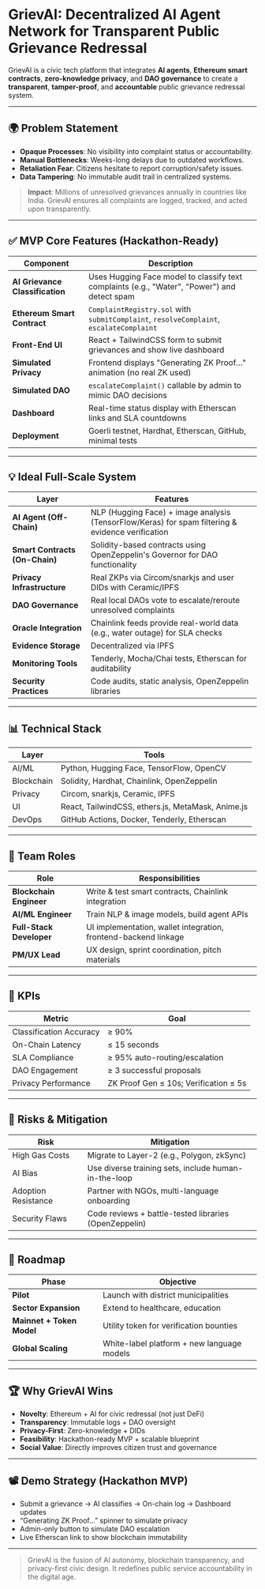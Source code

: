 # GrievAI: Decentralized AI Agent Network for Transparent Public Grievance Redressal

GrievAI is a civic tech platform that integrates **AI agents**, **Ethereum smart contracts**, **zero-knowledge privacy**, and **DAO governance** to create a **transparent**, **tamper-proof**, and **accountable** public grievance redressal system.

---

## 🌍 Problem Statement

- **Opaque Processes**: No visibility into complaint status or accountability.
- **Manual Bottlenecks**: Weeks-long delays due to outdated workflows.
- **Retaliation Fear**: Citizens hesitate to report corruption/safety issues.
- **Data Tampering**: No immutable audit trail in centralized systems.

> **Impact**: Millions of unresolved grievances annually in countries like India. GrievAI ensures all complaints are logged, tracked, and acted upon transparently.

---

## ✅ MVP Core Features (Hackathon-Ready)

| Component | Description |
|----------|-------------|
| **AI Grievance Classification** | Uses Hugging Face model to classify text complaints (e.g., "Water", "Power") and detect spam |
| **Ethereum Smart Contract** | `ComplaintRegistry.sol` with `submitComplaint`, `resolveComplaint`, `escalateComplaint` |
| **Front-End UI** | React + TailwindCSS form to submit grievances and show live dashboard |
| **Simulated Privacy** | Frontend displays "Generating ZK Proof..." animation (no real ZK used) |
| **Simulated DAO** | `escalateComplaint()` callable by admin to mimic DAO decisions |
| **Dashboard** | Real-time status display with Etherscan links and SLA countdowns |
| **Deployment** | Goerli testnet, Hardhat, Etherscan, GitHub, minimal tests |

---

## 💡 Ideal Full-Scale System

| Layer | Features |
|------|----------|
| **AI Agent (Off-Chain)** | NLP (Hugging Face) + image analysis (TensorFlow/Keras) for spam filtering & evidence verification |
| **Smart Contracts (On-Chain)** | Solidity-based contracts using OpenZeppelin's Governor for DAO functionality |
| **Privacy Infrastructure** | Real ZKPs via Circom/snarkjs and user DIDs with Ceramic/IPFS |
| **DAO Governance** | Real local DAOs vote to escalate/reroute unresolved complaints |
| **Oracle Integration** | Chainlink feeds provide real-world data (e.g., water outage) for SLA checks |
| **Evidence Storage** | Decentralized via IPFS |
| **Monitoring Tools** | Tenderly, Mocha/Chai tests, Etherscan for auditability |
| **Security Practices** | Code audits, static analysis, OpenZeppelin libraries |

---

## 📊 Technical Stack

| Layer | Tools |
|-------|-------|
| AI/ML | Python, Hugging Face, TensorFlow, OpenCV |
| Blockchain | Solidity, Hardhat, Chainlink, OpenZeppelin |
| Privacy | Circom, snarkjs, Ceramic, IPFS |
| UI | React, TailwindCSS, ethers.js, MetaMask, Anime.js |
| DevOps | GitHub Actions, Docker, Tenderly, Etherscan |

---

## 👥 Team Roles

| Role | Responsibilities |
|------|------------------|
| **Blockchain Engineer** | Write & test smart contracts, Chainlink integration |
| **AI/ML Engineer** | Train NLP & image models, build agent APIs |
| **Full-Stack Developer** | UI implementation, wallet integration, frontend-backend linkage |
| **PM/UX Lead** | UX design, sprint coordination, pitch materials |

---

## 🎯 KPIs

| Metric | Goal |
|--------|------|
| Classification Accuracy | ≥ 90% |
| On-Chain Latency | ≤ 15 seconds |
| SLA Compliance | ≥ 95% auto-routing/escalation |
| DAO Engagement | ≥ 3 successful proposals |
| Privacy Performance | ZK Proof Gen ≤ 10s; Verification ≤ 5s |

---

## 🔐 Risks & Mitigation

| Risk | Mitigation |
|------|------------|
| High Gas Costs | Migrate to Layer-2 (e.g., Polygon, zkSync) |
| AI Bias | Use diverse training sets, include human-in-the-loop |
| Adoption Resistance | Partner with NGOs, multi-language onboarding |
| Security Flaws | Code reviews + battle-tested libraries (OpenZeppelin) |

---

## 🚀 Roadmap

| Phase | Objective |
|-------|-----------|
| **Pilot** | Launch with district municipalities |
| **Sector Expansion** | Extend to healthcare, education |
| **Mainnet + Token Model** | Utility token for verification bounties |
| **Global Scaling** | White-label platform + new language models |

---

## 🏆 Why GrievAI Wins

- **Novelty**: Ethereum + AI for civic redressal (not just DeFi)
- **Transparency**: Immutable logs + DAO oversight
- **Privacy-First**: Zero-knowledge + DIDs
- **Feasibility**: Hackathon-ready MVP + scalable blueprint
- **Social Value**: Directly improves citizen trust and governance

---

## 📽️ Demo Strategy (Hackathon MVP)

- Submit a grievance → AI classifies → On-chain log → Dashboard updates
- “Generating ZK Proof…” spinner to simulate privacy
- Admin-only button to simulate DAO escalation
- Live Etherscan link to show blockchain immutability

---

> GrievAI is the fusion of AI autonomy, blockchain transparency, and privacy-first civic design. It redefines public service accountability in the digital age.

